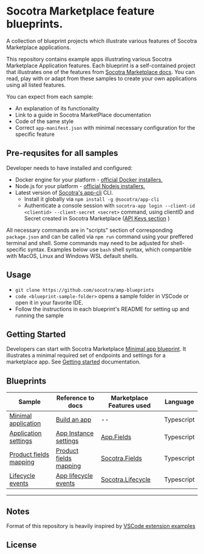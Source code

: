 
# Socotra Marketplace feature blueprints.

A collection of blueprint projects which illustrate various features of Socotra Marketplace applications.

This repository contains example apps illustrating various Socotra Marketplace Application features. Each blueprint is a self-contained project that illustrates one of the features from [Socotra Marketplace docs](https://socotra.atlassian.net/wiki/spaces/MD/pages/2593620097/Reference+Guides). You can read, play with or adapt from these samples to create your own applications using all listed features.

You can expect from each sample:
- An explanation of its functionality
- Link to a guide in Socotra MarketPlace documentation
- Code of the same style
- Correct `app-manifest.json` with minimal necessary configuration for the specific feature


## Pre-requsites for all samples

Developer needs to have installed and configured:

- Docker engine for your platform - [official Docker installers.](https://www.docker.com/)
- Node.js for your platform - [official Nodejs installers.](https://nodejs.org)
- Latest version of [Socotra's app-cli](https://www.npmjs.com/package/@socotra/app-cli) CLI.
    - Install it globally via `npm install -g @socotra/app-cli`
    - Authenticate a console session with `socotra-app login --client-id <clientid> --client-secret <secret>` command, using clientID and Secret created in
    Socotra Marketplace ([API Keys section](https://marketplace.socotra.com/dashboard/api-keys) )


All necessary commands are in "scripts" section of corresponding `package.json` and can be called via `npm run` command using your preffered terminal and shell. Some commands may need to be adjusted for shell-specific syntax. Examples below use `bash` shell syntax, which compartible with MacOS, Linux and Windows WSL default shells.

## Usage

- `git clone https://github.com/socotra/amp-blueprints`
- `code <blueprint-sample-folder>` opens a sample folder in VSCode or open it in your favorite IDE.
- Follow the instructions in each blueprint's README for setting up and running the sample


## Getting Started

Developers can start with Socotra Marketplace [Minimal app blueprint](https://github.com/socotra/amp-blueprints/tree/main/app-minimal.sample). It illustrates a minimal required set of endpoints and settings for a marketplace app. See [Getting started](https://socotra.atlassian.net/wiki/spaces/MD/pages) documentation.

## Blueprints

| Sample | Reference to docs | Marketplace Features used| Language |
| ------ | ----- | --- | --- |
| [Minimal application](https://github.com/socotra/amp-blueprints/tree/main/app-minimal.sample)| [Build an app](https://docs.marketplace.smp-dev.com/user-guides/build-an-app) | -- | Typescript
| [Application settings](https://github.com/socotra/amp-blueprints/tree/main/app-settings.sample) | [App Instance settings](https://socotra.atlassian.net/wiki/spaces/MD/pages) | [App.Fields](https://socotra.atlassian.net/wiki/spaces/MD/pages)| Typescript
| [Product fields mapping](https://github.com/socotra/amp-blueprints/tree/main/product-fields.sample) | [Product fields mapping](https://socotra.atlassian.net/wiki/spaces/MD/pages/2634219752/Product+fields+mapping) | [Socotra.Fields](https://socotra.atlassian.net/wiki/spaces/MD/pages)| Typescript
| [Lifecycle events](https://github.com/socotra/amp-blueprints/tree/main/lifecycle-events.sample) | [App lifecycle events](https://docs.marketplace.smp-dev.com/reference-guides/lifecycle-events) | [Socotra.Lifecycle](https://socotra.atlassian.net/wiki/spaces/MD/pages)| Typescript


----

## Notes
Format of this repository is heavily inspired by [VSCode extension examples](https://github.com/microsoft/vscode-extension-samples)


## License

